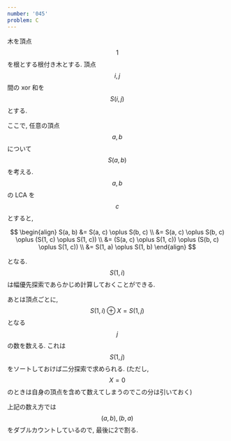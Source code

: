 ```yaml
---
number: '045'
problem: C
---
```

木を頂点 $$ 1 $$ を根とする根付き木とする. 頂点 $$ i, j $$ 間の xor 和を $$ S(i, j) $$ とする.

ここで, 任意の頂点 $$ a, b $$ について $$ S(a, b) $$ を考える. $$ a, b $$ の LCA を $$ c $$ とすると,

$$
\begin{align}
S(a, b) &= S(a, c) \oplus S(b, c) \\
        &= S(a, c) \oplus S(b, c) \oplus (S(1, c) \oplus S(1, c)) \\
		&= (S(a, c) \oplus S(1, c)) \oplus (S(b, c) \oplus S(1, c)) \\
		&= S(1, a) \oplus S(1, b)
\end{align}
$$

となる. $$ S(1, i) $$ は幅優先探索であらかじめ計算しておくことができる.

あとは頂点ごとに, $$ S(1, i) \oplus X = S(1, j) $$ となる $$ j $$ の数を数える. これは $$ S(1, j) $$ をソートしておけば二分探索で求められる. (ただし, $$ X=0 $$ のときは自身の頂点を含めて数えてしまうのでこの分は引いておく)

上記の数え方では $$ (a, b), (b, a) $$ をダブルカウントしているので, 最後に2で割る.
